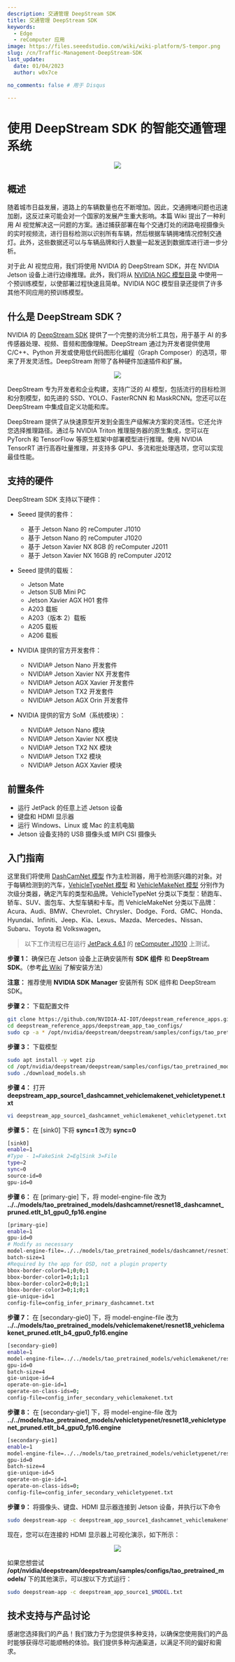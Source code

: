 ```yaml
---
description: 交通管理 DeepStream SDK
title: 交通管理 DeepStream SDK
keywords:
  - Edge
  - reComputer 应用
image: https://files.seeedstudio.com/wiki/wiki-platform/S-tempor.png
slug: /cn/Traffic-Management-DeepStream-SDK
last_update:
  date: 01/04/2023
  author: w0x7ce

no_comments: false # 用于 Disqus

---
```


# 使用 DeepStream SDK 的智能交通管理系统

<div align="center"><img width={1000} src="https://files.seeedstudio.com/wiki/DeepStream/demo-optimized.gif" /></div>

## 概述

随着城市日益发展，道路上的车辆数量也在不断增加。因此，交通拥堵问题也迅速加剧，这反过来可能会对一个国家的发展产生重大影响。本篇 Wiki 提出了一种利用 AI 视觉解决这一问题的方案。通过捕获部署在每个交通灯处的闭路电视摄像头的实时视频流，进行目标检测以识别所有车辆，然后根据车辆拥堵情况控制交通灯。此外，这些数据还可以与车辆品牌和行人数量一起发送到数据库进行进一步分析。

对于此 AI 视觉应用，我们将使用 NVIDIA 的 DeepStream SDK，并在 NVIDIA Jetson 设备上进行边缘推理。此外，我们将从 [NVIDIA NGC 模型目录](https://catalog.ngc.nvidia.com/models) 中使用一个预训练模型，以使部署过程快速且简单。NVIDIA NGC 模型目录还提供了许多其他不同应用的预训练模型。

## 什么是 DeepStream SDK？

NVIDIA 的 [DeepStream SDK](https://developer.nvidia.com/deepstream-sdk) 提供了一个完整的流分析工具包，用于基于 AI 的多传感器处理、视频、音频和图像理解。DeepStream 通过为开发者提供使用 C/C++、Python 开发或使用低代码图形化编程（Graph Composer）的选项，带来了开发灵活性。DeepStream 附带了各种硬件加速插件和扩展。

<div align="center"><img width={1000} src="https://developer.nvidia.com/sites/default/files/akamai/ds-workflow.png" /></div>

DeepStream 专为开发者和企业构建，支持广泛的 AI 模型，包括流行的目标检测和分割模型，如先进的 SSD、YOLO、FasterRCNN 和 MaskRCNN。您还可以在 DeepStream 中集成自定义功能和库。

DeepStream 提供了从快速原型开发到全面生产级解决方案的灵活性。它还允许您选择推理路径。通过与 NVIDIA Triton 推理服务器的原生集成，您可以在 PyTorch 和 TensorFlow 等原生框架中部署模型进行推理。使用 NVIDIA TensorRT 进行高吞吐量推理，并支持多 GPU、多流和批处理选项，您可以实现最佳性能。

## 支持的硬件

DeepStream SDK 支持以下硬件：

- Seeed 提供的套件：

  - 基于 Jetson Nano 的 reComputer J1010
  - 基于 Jetson Nano 的 reComputer J1020
  - 基于 Jetson Xavier NX 8GB 的 reComputer J2011
  - 基于 Jetson Xavier NX 16GB 的 reComputer J2012

- Seeed 提供的载板：

  - Jetson Mate
  - Jetson SUB Mini PC
  - Jetson Xavier AGX H01 套件
  - A203 载板
  - A203（版本 2）载板
  - A205 载板
  - A206 载板

- NVIDIA 提供的官方开发套件：

  - NVIDIA® Jetson Nano 开发套件
  - NVIDIA® Jetson Xavier NX 开发套件
  - NVIDIA® Jetson AGX Xavier 开发套件
  - NVIDIA® Jetson TX2 开发套件
  - NVIDIA® Jetson AGX Orin 开发套件

- NVIDIA 提供的官方 SoM（系统模块）：

  - NVIDIA® Jetson Nano 模块
  - NVIDIA® Jetson Xavier NX 模块
  - NVIDIA® Jetson TX2 NX 模块
  - NVIDIA® Jetson TX2 模块
  - NVIDIA® Jetson AGX Xavier 模块

## 前置条件

- 运行 JetPack 的任意上述 Jetson 设备
- 键盘和 HDMI 显示器
- 运行 Windows、Linux 或 Mac 的主机电脑
- Jetson 设备支持的 USB 摄像头或 MIPI CSI 摄像头

## 入门指南

这里我们将使用 [DashCamNet 模型](https://catalog.ngc.nvidia.com/orgs/nvidia/teams/tao/models/dashcamnet) 作为主检测器，用于检测感兴趣的对象。对于每辆检测到的汽车，[VehicleTypeNet 模型](https://catalog.ngc.nvidia.com/orgs/nvidia/teams/tao/models/vehicletypenet) 和 [VehicleMakeNet 模型](https://catalog.ngc.nvidia.com/orgs/nvidia/teams/tao/models/vehiclemakenet) 分别作为次级分类器，确定汽车的类型和品牌。VehicleTypeNet 分类以下类型：轿跑车、轿车、SUV、面包车、大型车辆和卡车。而 VehicleMakeNet 分类以下品牌：Acura、Audi、BMW、Chevrolet、Chrysler、Dodge、Ford、GMC、Honda、Hyundai、Infiniti、Jeep、Kia、Lexus、Mazda、Mercedes、Nissan、Subaru、Toyota 和 Volkswagen。

> 以下工作流程已在运行 [JetPack 4.6.1](https://developer.nvidia.com/embedded/jetpack-sdk-461) 的 [reComputer J1010](https://www.seeedstudio.com/Jetson-10-1-H0-p-5335.html) 上测试。

**步骤 1：** 确保已在 Jetson 设备上正确安装所有 **SDK 组件** 和 **DeepStream SDK**。（参考[此 Wiki](https://wiki.seeedstudio.com/cn/reComputer_J1020_A206_Flash_JetPack/) 了解安装方法）

**注意：** 推荐使用 **NVIDIA SDK Manager** 安装所有 SDK 组件和 DeepStream SDK。

**步骤 2：** 下载配置文件

```sh
git clone https://github.com/NVIDIA-AI-IOT/deepstream_reference_apps.git
cd deepstream_reference_apps/deepstream_app_tao_configs/
sudo cp -a * /opt/nvidia/deepstream/deepstream/samples/configs/tao_pretrained_models/
```

**步骤 3：** 下载模型

```sh
sudo apt install -y wget zip
cd /opt/nvidia/deepstream/deepstream/samples/configs/tao_pretrained_models/
sudo ./download_models.sh
```

**步骤 4：** 打开 **deepstream_app_source1_dashcamnet_vehiclemakenet_vehicletypenet.txt**

```sh
vi deepstream_app_source1_dashcamnet_vehiclemakenet_vehicletypenet.txt
```

**步骤 5：** 在 [sink0] 下将 **sync=1** 改为 **sync=0**

```sh
[sink0]
enable=1
#Type - 1=FakeSink 2=EglSink 3=File
type=2
sync=0
source-id=0
gpu-id=0
```

**步骤 6：** 在 [primary-gie] 下，将 model-engine-file 改为 **../../models/tao_pretrained_models/dashcamnet/resnet18_dashcamnet_pruned.etlt_b1_gpu0_fp16.engine**

```sh
[primary-gie]
enable=1
gpu-id=0
# Modify as necessary
model-engine-file=../../models/tao_pretrained_models/dashcamnet/resnet18_dashcamnet_pruned.etlt_b1_gpu0_fp16.engine
batch-size=1
#Required by the app for OSD, not a plugin property
bbox-border-color0=1;0;0;1
bbox-border-color1=0;1;1;1
bbox-border-color2=0;0;1;1
bbox-border-color3=0;1;0;1
gie-unique-id=1
config-file=config_infer_primary_dashcamnet.txt
```

**步骤 7：** 在 [secondary-gie0] 下，将 model-engine-file 改为 **../../models/tao_pretrained_models/vehiclemakenet/resnet18_vehiclemakenet_pruned.etlt_b4_gpu0_fp16.engine**

```sh
[secondary-gie0]
enable=1
model-engine-file=../../models/tao_pretrained_models/vehiclemakenet/resnet18_vehiclemakenet_pruned.etlt_b4_gpu0_fp16.engine
gpu-id=0
batch-size=4
gie-unique-id=4
operate-on-gie-id=1
operate-on-class-ids=0;
config-file=config_infer_secondary_vehiclemakenet.txt
```

**步骤 8：** 在 [secondary-gie1] 下，将 model-engine-file 改为 **../../models/tao_pretrained_models/vehicletypenet/resnet18_vehicletypenet_pruned.etlt_b4_gpu0_fp16.engine**

```sh
[secondary-gie1]
enable=1
model-engine-file=../../models/tao_pretrained_models/vehicletypenet/resnet18_vehicletypenet_pruned.etlt_b4_gpu0_fp16.engine
gpu-id=0
batch-size=4
gie-unique-id=5
operate-on-gie-id=1
operate-on-class-ids=0;
config-file=config_infer_secondary_vehicletypenet.txt
```

**步骤 9：** 将摄像头、键盘、HDMI 显示器连接到 Jetson 设备，并执行以下命令

```sh
sudo deepstream-app -c deepstream_app_source1_dashcamnet_vehiclemakenet_vehicletypenet.txt
```

现在，您可以在连接的 HDMI 显示器上可视化演示，如下所示：

<div align="center"><img width={1000} src="https://files.seeedstudio.com/wiki/DeepStream/demo-optimized.gif" /></div>

如果您想尝试 **/opt/nvidia/deepstream/deepstream/samples/configs/tao_pretrained_models/** 下的其他演示，可以按以下方式运行：

```sh
sudo deepstream-app -c deepstream_app_source1_$MODEL.txt
```

## 技术支持与产品讨论

感谢您选择我们的产品！我们致力于为您提供多种支持，以确保您使用我们的产品时能够获得尽可能顺畅的体验。我们提供多种沟通渠道，以满足不同的偏好和需求。

<div class="button_tech_support_container">
<a href="https://forum.seeedstudio.com/" class="button_forum"></a> 
<a href="https://www.seeedstudio.com/contacts" class="button_email"></a>
</div>

<div class="button_tech_support_container">
<a href="https://discord.gg/eWkprNDMU7" class="button_discord"></a> 
<a href="https://github.com/Seeed-Studio/wiki-documents/discussions/69" class="button_discussion"></a>
</div>